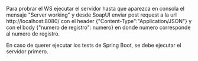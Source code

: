 Para probrar el WS ejecutar el servidor hasta que aparezca en consola el mensaje "Server working" y desde SoapUI enviar post request a la url 
http://localhost:8080/ con el header {"Content-Type":"Application/JSON"} y con el body {"numero de registro": numero} en donde numero corresponde al numero de registro.

En caso de querer ejecutar los tests de Spring Boot, se debe ejecutar el servidor primero.
